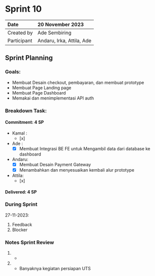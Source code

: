 # Sprint 10


|Date| 20 November 2023|
| :- | :- |
|Created by|Ade Sembiring|
|Participant|Andaru, Irka, Attila, Ade|
## Sprint Planning
### Goals:
- Membuat Desain checkout, pembayaran, dan membuat prototype  
- Membuat Page Landing page
- Membuat Page Dashboard
- Memakai dan menimplementasi API auth 

### Breakdown Task:
#### Commitment: 4 SP
- Kamal :
  - [x] 
- Ade   : 
  - [x] Membuat Integrasi BE FE untuk Mengambil data dari database ke dashboard
- Andaru: 
  - [x] Membuat Desain Payment Gateway
  - [X] Menambahkan dan menyesuaikan kembali alur prototype
- Attila: 
  - [x] 
#### Delivered:	 4 SP
### During Sprint
27-11-2023:

1. Feedback
1. Blocker
### Notes Sprint Review
1. - 
2. - Banyaknya kegiatan persiapan UTS
